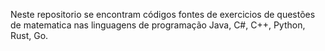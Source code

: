 Neste repositorio se encontram códigos fontes de exercicios de questões de matematica nas linguagens de programação Java, C#, C++, Python, Rust, Go.
